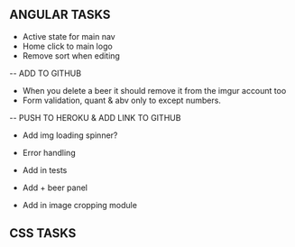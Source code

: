 ANGULAR TASKS
----------------------------
* Active state for main nav
* Home click to main logo
* Remove sort when editing

-- ADD TO GITHUB

* When you delete a beer it should remove it from the imgur account too
* Form validation, quant & abv only to except numbers.

-- PUSH TO HEROKU & ADD LINK TO GITHUB

* Add img loading spinner?

* Error handling
* Add in tests

* Add + beer panel
* Add in image cropping module



CSS TASKS
----------------------------
 

